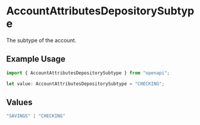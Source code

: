 # AccountAttributesDepositorySubtype

The subtype of the account.

## Example Usage

```typescript
import { AccountAttributesDepositorySubtype } from "openapi";

let value: AccountAttributesDepositorySubtype = "CHECKING";
```

## Values

```typescript
"SAVINGS" | "CHECKING"
```